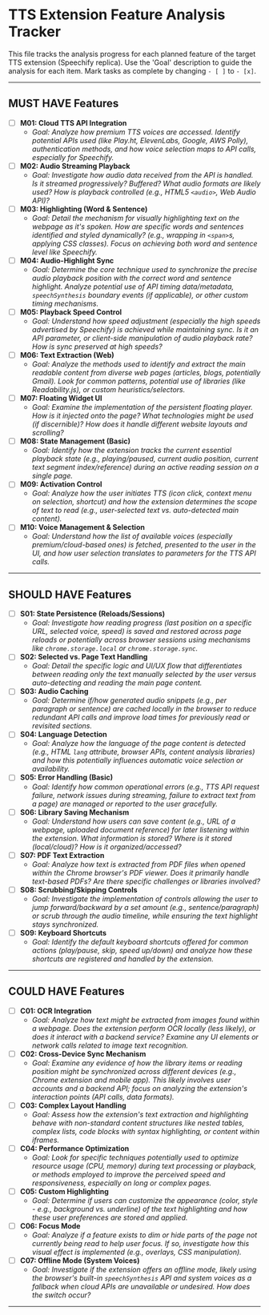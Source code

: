 # TTS Extension Feature Analysis Tracker

This file tracks the analysis progress for each planned feature of the target TTS extension (Speechify replica). Use the 'Goal' description to guide the analysis for each item. Mark tasks as complete by changing `- [ ]` to `- [x]`.

---

## MUST HAVE Features

- [ ] **M01: Cloud TTS API Integration**
  - *Goal: Analyze how premium TTS voices are accessed. Identify potential APIs used (like Play.ht, ElevenLabs, Google, AWS Polly), authentication methods, and how voice selection maps to API calls, especially for Speechify.*
- [ ] **M02: Audio Streaming Playback**
  - *Goal: Investigate how audio data received from the API is handled. Is it streamed progressively? Buffered? What audio formats are likely used? How is playback controlled (e.g., HTML5 `<audio>`, Web Audio API)?*
- [ ] **M03: Highlighting (Word & Sentence)**
  - *Goal: Detail the mechanism for visually highlighting text on the webpage as it's spoken. How are specific words and sentences identified and styled dynamically? (e.g., wrapping in `<span>`s, applying CSS classes). Focus on achieving both word and sentence level like Speechify.*
- [ ] **M04: Audio-Highlight Sync**
  - *Goal: Determine the core technique used to synchronize the precise audio playback position with the correct word and sentence highlight. Analyze potential use of API timing data/metadata, `speechSynthesis` boundary events (if applicable), or other custom timing mechanisms.*
- [ ] **M05: Playback Speed Control**
  - *Goal: Understand how speed adjustment (especially the high speeds advertised by Speechify) is achieved while maintaining sync. Is it an API parameter, or client-side manipulation of audio playback rate? How is sync preserved at high speeds?*
- [ ] **M06: Text Extraction (Web)**
  - *Goal: Analyze the methods used to identify and extract the main readable content from diverse web pages (articles, blogs, potentially Gmail). Look for common patterns, potential use of libraries (like Readability.js), or custom heuristics/selectors.*
- [ ] **M07: Floating Widget UI**
  - *Goal: Examine the implementation of the persistent floating player. How is it injected onto the page? What technologies might be used (if discernible)? How does it handle different website layouts and scrolling?*
- [ ] **M08: State Management (Basic)**
  - *Goal: Identify how the extension tracks the current essential playback state (e.g., playing/paused, current audio position, current text segment index/reference) during an active reading session on a single page.*
- [ ] **M09: Activation Control**
  - *Goal: Analyze how the user initiates TTS (icon click, context menu on selection, shortcut) and how the extension determines the scope of text to read (e.g., user-selected text vs. auto-detected main content).*
- [ ] **M10: Voice Management & Selection**
  - *Goal: Understand how the list of available voices (especially premium/cloud-based ones) is fetched, presented to the user in the UI, and how user selection translates to parameters for the TTS API calls.*

---

## SHOULD HAVE Features

- [ ] **S01: State Persistence (Reloads/Sessions)**
  - *Goal: Investigate how reading progress (last position on a specific URL, selected voice, speed) is saved and restored across page reloads or potentially across browser sessions using mechanisms like `chrome.storage.local` or `chrome.storage.sync`.*
- [ ] **S02: Selected vs. Page Text Handling**
  - *Goal: Detail the specific logic and UI/UX flow that differentiates between reading only the text manually selected by the user versus auto-detecting and reading the main page content.*
- [ ] **S03: Audio Caching**
  - *Goal: Determine if/how generated audio snippets (e.g., per paragraph or sentence) are cached locally in the browser to reduce redundant API calls and improve load times for previously read or revisited sections.*
- [ ] **S04: Language Detection**
  - *Goal: Analyze how the language of the page content is detected (e.g., HTML `lang` attribute, browser APIs, content analysis libraries) and how this potentially influences automatic voice selection or availability.*
- [ ] **S05: Error Handling (Basic)**
  - *Goal: Identify how common operational errors (e.g., TTS API request failure, network issues during streaming, failure to extract text from a page) are managed or reported to the user gracefully.*
- [ ] **S06: Library Saving Mechanism**
  - *Goal: Understand how users can save content (e.g., URL of a webpage, uploaded document reference) for later listening within the extension. What information is stored? Where is it stored (local/cloud)? How is it organized/accessed?*
- [ ] **S07: PDF Text Extraction**
  - *Goal: Analyze how text is extracted from PDF files when opened within the Chrome browser's PDF viewer. Does it primarily handle text-based PDFs? Are there specific challenges or libraries involved?*
- [ ] **S08: Scrubbing/Skipping Controls**
  - *Goal: Investigate the implementation of controls allowing the user to jump forward/backward by a set amount (e.g., sentence/paragraph) or scrub through the audio timeline, while ensuring the text highlight stays synchronized.*
- [ ] **S09: Keyboard Shortcuts**
  - *Goal: Identify the default keyboard shortcuts offered for common actions (play/pause, skip, speed up/down) and analyze how these shortcuts are registered and handled by the extension.*

---

## COULD HAVE Features

- [ ] **C01: OCR Integration**
  - *Goal: Analyze how text might be extracted from images found within a webpage. Does the extension perform OCR locally (less likely), or does it interact with a backend service? Examine any UI elements or network calls related to image text recognition.*
- [ ] **C02: Cross-Device Sync Mechanism**
  - *Goal: Examine any evidence of how the library items or reading position might be synchronized across different devices (e.g., Chrome extension and mobile app). This likely involves user accounts and a backend API; focus on analyzing the extension's interaction points (API calls, data formats).*
- [ ] **C03: Complex Layout Handling**
  - *Goal: Assess how the extension's text extraction and highlighting behave with non-standard content structures like nested tables, complex lists, code blocks with syntax highlighting, or content within iframes.*
- [ ] **C04: Performance Optimization**
  - *Goal: Look for specific techniques potentially used to optimize resource usage (CPU, memory) during text processing or playback, or methods employed to improve the perceived speed and responsiveness, especially on long or complex pages.*
- [ ] **C05: Custom Highlighting**
  - *Goal: Determine if users can customize the appearance (color, style - e.g., background vs. underline) of the text highlighting and how these user preferences are stored and applied.*
- [ ] **C06: Focus Mode**
  - *Goal: Analyze if a feature exists to dim or hide parts of the page not currently being read to help user focus. If so, investigate how this visual effect is implemented (e.g., overlays, CSS manipulation).*
- [ ] **C07: Offline Mode (System Voices)**
  - *Goal: Investigate if the extension offers an offline mode, likely using the browser's built-in `speechSynthesis` API and system voices as a fallback when cloud APIs are unavailable or undesired. How does the switch occur?*

---